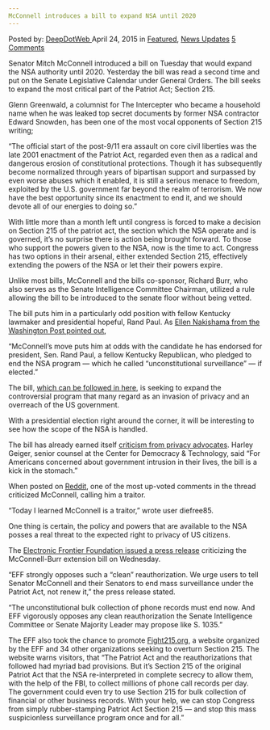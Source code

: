 ```yaml
---
McConnell introduces a bill to expand NSA until 2020
---
```

<article class="post-listing post-10070 post type-post status-publish format-standard has-post-thumbnail hentry category-deepdot-news category-news-updates tag-2800 tag-bill tag-expand tag-introduces tag-mcconnell tag-nsa">
    <div class="post-inner">
    <p class="post-meta">
    <span>Posted by: <a href="https://www.deepdotweb.com/author/admin/" title="">DeepDotWeb </a></span>
    <span>April 24, 2015</span>
    <span>in <a href="https://www.deepdotweb.com/category/deepdot-news/" rel="category tag">Featured</a>, <a href="https://www.deepdotweb.com/category/news-updates/" rel="category tag">News Updates</a></span>
    <span><a href="https://www.deepdotweb.com/2015/04/24/mcconnell-introduces-a-bill-to-expand-nsa-until-2020/#comments">5 Comments</a></span>
    </p>
    <div class="clear"></div>
    <div class="entry">
    <p>Senator Mitch McConnell introduced a bill <span class="aBn" tabindex="0" data-term="goog_1804282997"><span class="aQJ">on Tuesday</span></span> that would expand the NSA authority until 2020. Yesterday the bill was read a second time and put on the Senate Legislative Calendar under General Orders. The bill seeks to expand the most critical part of the Patriot Act; Section 215.</p>
    <p>Glenn Greenwald, a columnist for The Intercepter who became a household name when he was leaked top secret documents by former NSA contractor Edward Snowden, has been one of the most vocal opponents of Section 215 writing;</p>
    <p>&#8220;The official start of the post-9/11 era assault on core civil liberties was the late 2001 enactment of the Patriot Act, regarded even then as a radical and dangerous erosion of constitutional protections. Though it has subsequently become normalized through years of bipartisan support and surpassed by even worse abuses which it enabled, it is still a serious menace to freedom, exploited by the U.S. government far beyond the realm of terrorism. We now have the best opportunity since its enactment to end it, and we should devote all of our energies to doing so.&#8221;</p>
    <p>With little more than a month left until congress is forced to make a decision on Section 215 of the patriot act, the section which the NSA operate and is governed, it&#8217;s no surprise there is action being brought forward. To those who support the powers given to the NSA, now is the time to act. Congress has two options in their arsenal, either extended Section 215, effectively extending the powers of the NSA or let their their powers expire.</p>
    <p>Unlike most bills, McConnell and the bills co-sponsor, Richard Burr, who also serves as the Senate Intelligence Committee Chairman, utilized a rule allowing the bill to be introduced to the senate floor without being vetted.</p>
    <p>The bill puts him in a particularly odd position with fellow Kentucky lawmaker and presidential hopeful, Rand Paul. As <a href="http://www.washingtonpost.com/world/national-security/mcconnell-introduces-bill-to-extend-nsa-surveillance/2015/04/21/fa4b66aa-e89d-11e4-aae1-d642717d8afa_story.html" target="_blank">Ellen Nakishama from the Washington Post pointed out</a>,</p>
    <p>“McConnell’s move puts him at odds with the candidate he has endorsed for president, Sen. Rand Paul, a fellow Kentucky Republican, who pledged to end the NSA program — which he called “unconstitutional surveillance” — if elected.”</p>
    <p>The bill, <a href="https://www.congress.gov/bill/114th-congress/senate-bill/1035" target="_blank">which can be followed in here</a>, is seeking to expand the controversial program that many regard as an invasion of privacy and an overreach of the US government.</p>
    <p>With a presidential election right around the corner, it will be interesting to see how the scope of the NSA is handled.</p>
    <p>The bill has already earned itself <a href="http://www.nationaljournal.com/tech/mcconnell-introduces-bill-to-reauthorize-patriot-act-until-2020-20150421" target="_blank">criticism from privacy advocates</a>. Harley Geiger, senior counsel at the Center for Democracy &amp; Technology, said &#8220;For Americans concerned about government intrusion in their lives, the bill is a kick in the stomach.&#8221;</p>
    <p>When posted on <a href="https://www.reddit.com/r/news/comments/33grjd/mcconnell_introduces_bill_to_reauthorize_patriot/" target="_blank">Reddit</a>, one of the most up-voted comments in the thread criticized McConnell, calling him a traitor.</p>
    <p>“Today I learned McConnell is a traitor,” wrote user diefree85.</p>
    <p>One thing is certain, the policy and powers that are available to the NSA posses a real threat to the expected right to privacy of US citizens.</p>
    <p>The <a href="https://www.eff.org/deeplinks/2015/04/eff-opposes-senate-leader-mcconnells-section-215-reauthorization" target="_blank">Electronic Frontier Foundation issued a press release</a> criticizing the McConnell-Burr extension bill <span class="aBn" tabindex="0" data-term="goog_1804282998"><span class="aQJ">on Wednesday</span></span>.</p>
    <p>“EFF strongly opposes such a &#8220;clean&#8221; reauthorization. We urge users to tell Senator McConnell and their Senators to end mass surveillance under the Patriot Act, not renew it,” the press release stated.</p>
    <p>“The unconstitutional bulk collection of phone records must end now. And EFF vigorously opposes any clean reauthorization the Senate Intelligence Committee or Senate Majority Leader may propose like S. 1035.”</p>
    <p>The EFF also took the chance to promote <a href="https://fight215.org/" target="_blank">Fight215.org</a>, a website organized by the EFF and 34 other organizations seeking to overturn Section 215. The website warns visitors, that “The Patriot Act and the reauthorizations that followed had myriad bad provisions. But it’s Section 215 of the original Patriot Act that the NSA re-interpreted in complete secrecy to allow them, with the help of the FBI, to collect millions of phone call records per day. The government could even try to use Section 215 for bulk collection of financial or other business records. With your help, we can stop Congress from simply rubber-stamping Patriot Act Section 215 — and stop this mass suspicionless surveillance program once and for all.”</p>
    </div>
    <span style="display:none"><a href="https://www.deepdotweb.com/tag/2020/" rel="tag">2020</a> <a href="https://www.deepdotweb.com/tag/bill/" rel="tag">bill</a> <a href="https://www.deepdotweb.com/tag/expand/" rel="tag">expand</a> <a href="https://www.deepdotweb.com/tag/introduces/" rel="tag">introduces</a> <a href="https://www.deepdotweb.com/tag/mcconnell/" rel="tag">mcconnell</a> <a href="https://www.deepdotweb.com/tag/nsa/" rel="tag">nsa</a></span> <span style="display:none" class="updated">2015-04-24</span>
    <div style="display:none" class="vcard author" itemprop="author" itemscope itemtype="http://schema.org/Person"><strong class="fn" itemprop="name"><a href="https://www.deepdotweb.com/author/admin/" title="Posts by DeepDotWeb" rel="author">DeepDotWeb</a></strong></div>
    </div>
</article>

